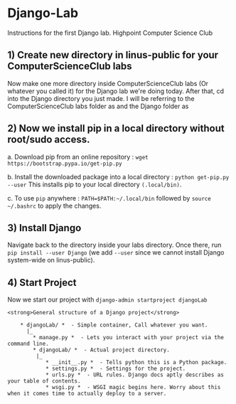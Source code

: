 # Django-Lab
Instructions for the first Django lab. Highpoint Computer Science Club

## 1) Create new directory in linus-public for your ComputerScienceClub labs
Now make one more directory inside ComputerScienceClub labs (Or whatever you called it) for the Django lab we're doing today. After that, cd into the Django directory you just made.
I will be referring to the ComputerScienceClub labs folder as <cscLabs> and the Django folder as <django>

## 2) Now we install pip in a local directory without root/sudo access.
a. Download pip from an online repository : `wget https://bootstrap.pypa.io/get-pip.py`

b. Install the downloaded package into a local directory : `python get-pip.py --user`
   This installs pip to your local directory `(.local/bin)`.

c. To use `pip` anywhere : `PATH=$PATH:~/.local/bin` followed by `source ~/.bashrc` to apply the changes.

## 3) Install Django
Navigate back to the <django> directory inside your <cscLabs> labs directory. Once there, run `pip install --user Django` (we add `--user` since we cannot install Django system-wide on linus-public).

## 4) Start Project

Now we start our project with `django-admin startproject djangoLab`

```
<strong>General structure of a Django project</strong>

    * djangoLab/ *  - Simple container, Call whatever you want.
      |_
        * manage.py *  - Lets you interact with your project via the command line.
        * djangoLab/ *  - Actual project directory.
         |_
            * __init__.py *  - Tells python this is a Python package.
            * settings.py *  - Settings for the project.
            * urls.py *  - URL rules. Django docs aptly describes as your table of contents.
            * wsgi.py *  - WSGI magic begins here. Worry about this when it comes time to actually deploy to a server.
```
